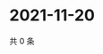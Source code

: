 # 2021-11-20

共 0 条

<!-- BEGIN WEIBO -->
<!-- 最后更新时间 Sat Nov 20 2021 17:13:52 GMT+0800 (China Standard Time) -->

<!-- END WEIBO -->

